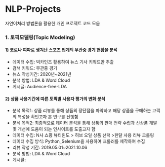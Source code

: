 # NLP-Projects
자연어처리 방법론을 활용한 개인 프로젝트 코드 모음

### 1. 토픽모델링(Topic Modeling)
#### 1) 코로나 여파로 생겨난 스포츠 업계의 무관중 경기 현황을 분석
- 데이터 수집: 빅카인즈 활용하여 뉴스 기사 키워드만 추출
- 검색 키워드: 무관중 경기
- 뉴스 작성기간: 2020년~2021년
- 분석 방법: LDA & Word Cloud
- 게시글: Audience-free-LDA
#### 2) 상품 사용기간에 따른 토픽별 사용자 평가의 변화 분석
- 분석 목적1: 상품 리뷰를 통해 상품의 장단점을 파악하고 해당 상품을 구매하는 고객의 특성을 확인고자 본 연구를 진행함 
- 분석 목적2: 최종적으로 데이터 분석을 통해 상품의 판매 전략 수립과 신상품 개발 및 개선에 도움이 되는 인사이트를 도출고자 함
- 데이터 수집: N사 쇼핑 뷰티윈도 > 허브 오일 상품 선택 >한달 사용 리뷰 크롤링
- 데이터 수집 방식: Python_Selenium을 사용하여 크롤러를 제작하여 수집
- 리뷰 작성 기간: 2019.05.01~2021.10.06
- 분석 방법: LDA & Word Cloud
- 게시글: 
